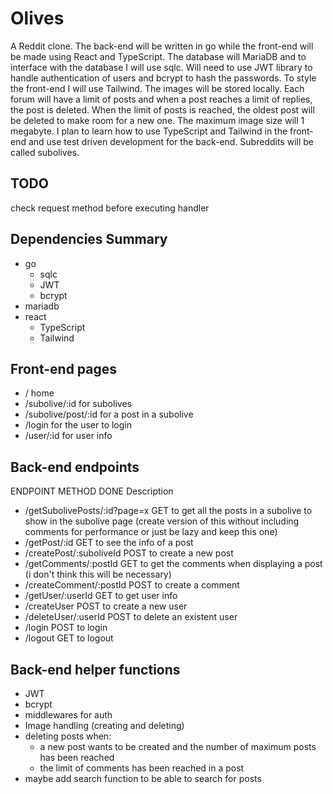 # Olives

A Reddit clone. The back-end will be written in go while the front-end will be made using React and TypeScript. The database will MariaDB and to interface with the database I will use sqlc. Will need to use JWT library to handle authentication of users and bcrypt to hash the passwords. To style the front-end I will use Tailwind. The images will be stored locally. Each forum will have a limit of posts and when a post reaches a limit of replies, the post is deleted. When the limit of posts is reached, the oldest post will be deleted to make room for a new one. The maximum image size will 1 megabyte. I plan to learn how to use TypeScript and Tailwind in the front-end and use test driven development for the back-end. Subreddits will be called subolives.

## TODO

check request method before executing handler

## Dependencies Summary

- go
	- sqlc
	- JWT
	- bcrypt
- mariadb
- react
	- TypeScript
	- Tailwind

## Front-end pages

- /                        home
- /subolive/:id            for subolives
- /subolive/post/:id       for a post in a subolive
- /login                   for the user to login
- /user/:id                for user info

## Back-end endpoints

   ENDPOINT                        METHOD   DONE   Description

- /getSubolivePosts/:id?page=x     GET             to get all the posts in a subolive to show in the subolive page (create version of this without including comments for performance or just be lazy and keep this one)
- /getPost/:id                     GET             to see the info of a post
- /createPost/:suboliveId          POST            to create a new post
- /getComments/:postId             GET             to get the comments when displaying a post (i don't think this will be necessary)
- /createComment/:postId           POST            to create a comment
- /getUser/:userId                 GET             to get user info
- /createUser                      POST            to create a new user
- /deleteUser/:userId              POST            to delete an existent user
- /login                           POST            to login
- /logout                          GET             to logout

## Back-end helper functions

- JWT
- bcrypt
- middlewares for auth
- Image handling (creating and deleting)
- deleting posts when:
	- a new post wants to be created and the number of maximum posts has been reached
	- the limit of comments has been reached in a post
- maybe add search function to be able to search for posts








